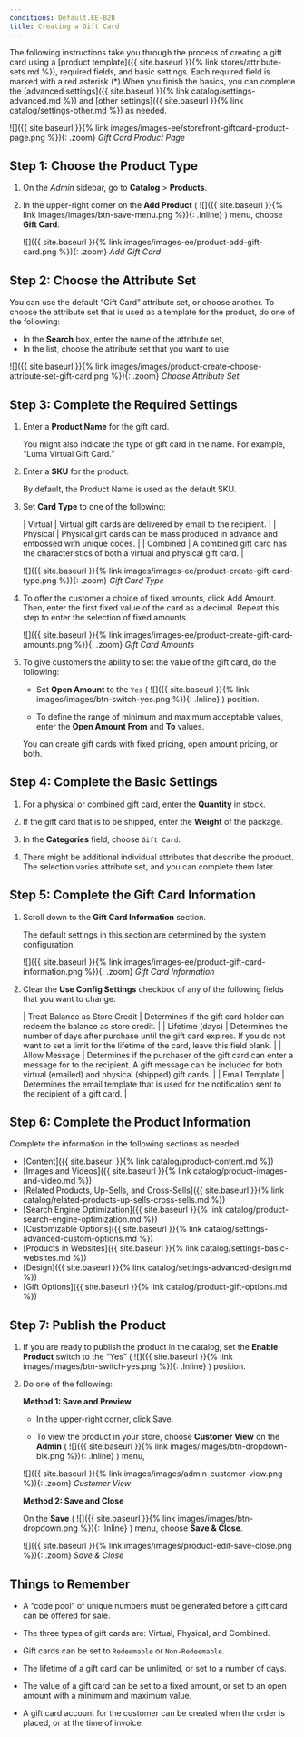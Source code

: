 ```yaml
---
conditions: Default.EE-B2B
title: Creating a Gift Card
---
```


The following instructions take you through the process of creating a gift card using a [product template]({{ site.baseurl }}{% link stores/attribute-sets.md %}), required fields, and basic settings. Each required field is marked with a red asterisk (*).When you finish the basics, you can complete the [advanced settings]({{ site.baseurl }}{% link catalog/settings-advanced.md %}) and [other settings]({{ site.baseurl }}{% link catalog/settings-other.md %}) as needed.

![]({{ site.baseurl }}{% link images/images-ee/storefront-giftcard-product-page.png %}){: .zoom}
_Gift Card Product Page_

## Step 1: Choose the Product Type

1. On the _Admin_ sidebar, go to **Catalog** > **Products**.

1. In the upper-right corner on the **Add Product** ( ![]({{ site.baseurl }}{% link images/images/btn-save-menu.png %}){: .Inline} ) menu, choose **Gift Card**.

    ![]({{ site.baseurl }}{% link images/images-ee/product-add-gift-card.png %}){: .zoom}
    _Add Gift Card_

## Step 2: Choose the Attribute Set

You can use the default “Gift Card” attribute set, or choose another. To choose the attribute set that is used as a template for the product, do one of the following:

- In the **Search** box, enter the name of the attribute set,
- In the list, choose the attribute set that you want to use.

![]({{ site.baseurl }}{% link images/images/product-create-choose-attribute-set-gift-card.png %}){: .zoom}
_Choose Attribute Set_

## Step 3: Complete the Required Settings

1. Enter a **Product Name** for the gift card.

   You might also indicate the type of gift card in the name. For example, “Luma Virtual Gift Card.”

1. Enter a **SKU** for the product.

   By default, the Product Name is used as the default SKU.

1. Set **Card Type** to one of the following:

    | Virtual | Virtual gift cards are delivered by email to the recipient. |
    | Physical | Physical gift cards can be mass produced in advance and embossed with unique codes. |
    | Combined | A combined gift card has the characteristics of both a virtual and physical gift card. |

    ![]({{ site.baseurl }}{% link images/images-ee/product-create-gift-card-type.png %}){: .zoom}
    _Gift Card Type_

1. To offer the customer a choice of fixed amounts, click <span class="btn">Add Amount</span>. Then, enter the first fixed value of the card as a decimal. Repeat this step to enter the selection of fixed amounts.

    ![]({{ site.baseurl }}{% link images/images-ee/product-create-gift-card-amounts.png %}){: .zoom}
    _Gift Card Amounts_

1. To give customers the ability to set the value of the gift card, do the following:

    - Set **Open Amount** to the `Yes` ( ![]({{ site.baseurl }}{% link images/images/btn-switch-yes.png %}){: .Inline} ) position.

    - To define the range of minimum and maximum acceptable values, enter the **Open Amount From** and **To** values.

    You can create gift cards with fixed pricing, open amount pricing, or both.

## Step 4: Complete the Basic Settings

1. For a physical or combined gift card, enter the **Quantity** in stock.

1. If the gift card that is to be shipped, enter the **Weight** of the package.

1. In the **Categories** field, choose `Gift Card`.

1. There might be additional individual attributes that describe the product. The selection varies attribute set, and you can complete them later.

## Step 5: Complete the Gift Card Information

1. Scroll down to the **Gift Card Information** section.

    The default settings in this section are determined by the system configuration.

    ![]({{ site.baseurl }}{% link images/images-ee/product-gift-card-information.png %}){: .zoom}
    _Gift Card Information_

1. Clear the **Use Config Settings** checkbox of any of the following fields that you want to change:

    | Treat Balance as Store Credit | Determines if the gift card holder can redeem the balance as store credit. |
    | Lifetime (days) | Determines the number of days after purchase until the gift card expires. If you do not want to set a limit for the lifetime of the card, leave this field blank. |
    | Allow Message | Determines if the purchaser of the gift card can enter a message for to the recipient. A gift message can be included for both virtual (emailed) and physical (shipped) gift cards. |
    | Email Template | Determines the email template that is used for the notification sent to the recipient of a gift card. |

## Step 6: Complete the Product Information

Complete the information in the following sections as needed:

- [Content]({{ site.baseurl }}{% link catalog/product-content.md %})
- [Images and Videos]({{ site.baseurl }}{% link catalog/product-images-and-video.md %})
- [Related Products, Up-Sells, and Cross-Sells]({{ site.baseurl }}{% link catalog/related-products-up-sells-cross-sells.md %})
- [Search Engine Optimization]({{ site.baseurl }}{% link catalog/product-search-engine-optimization.md %})
- [Customizable Options]({{ site.baseurl }}{% link catalog/settings-advanced-custom-options.md %})
- [Products in Websites]({{ site.baseurl }}{% link catalog/settings-basic-websites.md %})
- [Design]({{ site.baseurl }}{% link catalog/settings-advanced-design.md %})
- [Gift Options]({{ site.baseurl }}{% link catalog/product-gift-options.md %})

## Step 7: Publish the Product

1. If you are ready to publish the product in the catalog, set the **Enable Product** switch to the “Yes” ( ![]({{ site.baseurl }}{% link images/images/btn-switch-yes.png %}){: .Inline} ) position.

1. Do one of the following:

    **Method 1: Save and Preview**

    - In the upper-right corner, click <span class="btn">Save</span>.

    - To view the product in your store, choose **Customer View** on the **Admin** ( ![]({{ site.baseurl }}{% link images/images/btn-dropdown-blk.png %}){: .Inline} ) menu,

    ![]({{ site.baseurl }}{% link images/images/admin-customer-view.png %}){: .zoom}
    _Customer View_

    **Method 2: Save and Close**

    On the **Save** ( ![]({{ site.baseurl }}{% link images/images/btn-dropdown.png %}){: .Inline} ) menu, choose **Save & Close**.

    ![]({{ site.baseurl }}{% link images/images/product-edit-save-close.png %}){: .zoom}
    _Save & Close_

## Things to Remember

- A “code pool” of unique numbers must be generated before a gift card can be offered for sale.

- The three types of gift cards are: Virtual, Physical, and Combined.

- Gift cards can be set to `Redeemable` or `Non-Redeemable`.

- The lifetime of a gift card can be unlimited, or set to a number of days.

- The value of a gift card can be set to a fixed amount, or set to an open amount with a minimum and maximum value.

- A gift card account for the customer can be created when the order is placed, or at the time of invoice.
